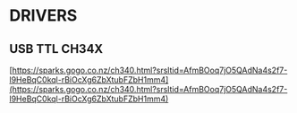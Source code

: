 # DRIVERS

## USB TTL CH34X
[https://sparks.gogo.co.nz/ch340.html?srsltid=AfmBOoq7jO5QAdNa4s2f7-l9HeBqC0kql-rBiOcXg6ZbXtubFZbH1mm4](https://sparks.gogo.co.nz/ch340.html?srsltid=AfmBOoq7jO5QAdNa4s2f7-l9HeBqC0kql-rBiOcXg6ZbXtubFZbH1mm4)

